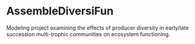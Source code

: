 # AssembleDiversiFun
Modeling project examining the effects of producer diversity in early/late succession multi-trophic communities on ecosystem functioning.



